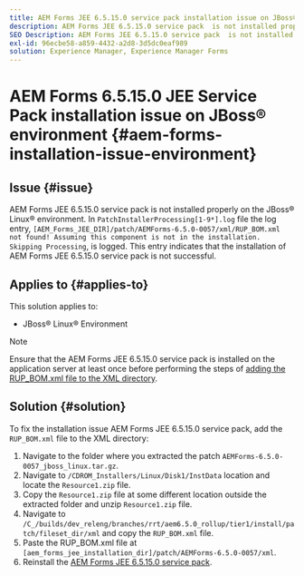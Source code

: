 ```yaml
---
title: AEM Forms JEE 6.5.15.0 service pack installation issue on JBoss® Linux® environment
description: AEM Forms JEE 6.5.15.0 service pack  is not installed properly on the JBoss® Linux® environment, any patch changes are not applied to the application server. Add the `RUP_BOM.xml` file to the XML directory.
SEO Description: AEM Forms JEE 6.5.15.0 service pack  is not installed properly on the JBoss Linux environment.
exl-id: 96ecbe58-a859-4432-a2d8-3d5dc0eaf989
solution: Experience Manager, Experience Manager Forms
---
```

# AEM Forms 6.5.15.0 JEE Service Pack installation issue on JBoss® environment {#aem-forms-installation-issue-environment}

## Issue {#issue}

AEM Forms JEE 6.5.15.0 service pack is not installed properly on the JBoss® Linux® environment. In `PatchInstallerProcessing[1-9*].log` file the log entry, `[AEM_Forms_JEE_DIR]/patch/AEMForms-6.5.0-0057/xml/RUP_BOM.xml not found! Assuming this component is not in the installation. Skipping Processing`, is logged. This entry indicates that the installation of AEM Forms JEE 6.5.15.0 service pack is not successful.

## Applies to {#applies-to}

This solution applies to:
* JBoss® Linux® Environment 

>[!NOTE]
>
> Ensure that the AEM Forms JEE 6.5.15.0 service pack is installed on the application server at least once before performing the steps of [adding the RUP_BOM.xml file to the XML directory](#solution-solution).

## Solution {#solution}

To fix the installation issue AEM Forms JEE 6.5.15.0 service pack, add the `RUP_BOM.xml` file to the XML directory:
1. Navigate to the folder where you extracted the patch `AEMForms-6.5.0-0057_jboss_linux.tar.gz`.
1. Navigate to `/CDROM_Installers/Linux/Disk1/InstData` location and locate the `Resource1.zip` file.
1. Copy the `Resource1.zip` file at some different location outside the extracted folder and unzip `Resource1.zip` file.
1. Navigate to `/C_/builds/dev_releng/branches/rrt/aem6.5.0_rollup/tier1/install/patch/fileset_dir/xml` and copy the `RUP_BOM.xml` file.
1. Paste the RUP_BOM.xml file at `[aem_forms_jee_installation_dir]/patch/AEMForms-6.5.0-0057/xml`.
1. Reinstall the [AEM Forms JEE 6.5.15.0 service pack](https://experienceleague.adobe.com/docs/experience-manager-release-information/aem-release-updates/forms-updates/aem-forms-releases.html).
